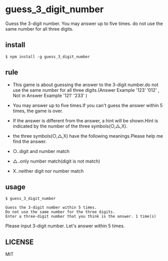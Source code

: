 # guess_3_digit_number
Guess the 3-digit number.
You may answer up to five times.
do not use the same number for all three digits.

## install
```
$ npm install -g guess_3_digit_number
```

## rule
- This game is about guessing the answer to the 3-digit number.do not use the same number for all three digits.(Answer Example '123' ’012’ , Not in Answer Example '121' '233' )

- You may answer up to five times.If you can't guess the answer within 5 times, the game is over.
- If the answer is different from the answer, a hint will be shown.Hint is indicated by the number of the three symbols(○,△,X).
- the three symbols(○,△,X) have the following meanings.Please help me find the answer.
 - ○..digit and number match
 - △..only number match(digit is not match)
 - X..neither digit nor number match

## usage
```
$ guess_3_digit_number
```
```
Guess the 3-digit number within 5 times. 
Do not use the same number for the three digits. 
Enter a three-digit number that you think is the answer. 1 time(s)
```
Please input 3-digit number.
Let's answer within 5 times.

## LICENSE
MIT